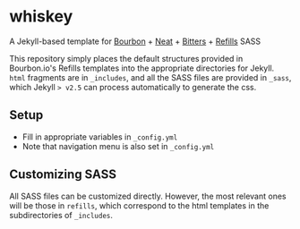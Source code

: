# whiskey

A Jekyll-based template for [Bourbon](http://boubon.io) + [Neat](http://neat.bourbon.io) + [Bitters](http://bitters.bourbon.io) + [Refills](http://refills.bourbon.io) SASS

This repository simply places the default structures provided in Bourbon.io's Refills templates into the appropriate directories for Jekyll. `html` fragments are in `_includes`, and all the SASS files are provided in `_sass`, which Jekyll `> v2.5` can process automatically to generate the css.    


## Setup

- Fill in appropriate variables in `_config.yml`
- Note that navigation menu is also set in `_config.yml`

## Customizing SASS

All SASS files can be customized directly.  However, the most relevant ones will be those in `refills`, which correspond to the html templates in the subdirectories of `_includes`. 

